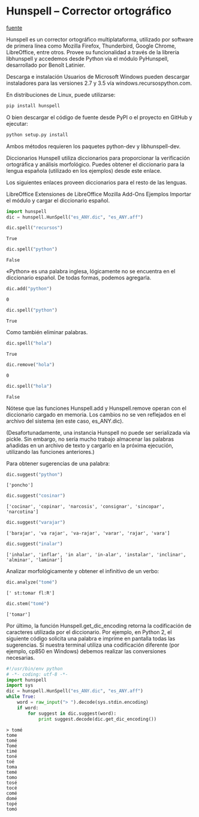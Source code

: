 # Hunspell – Corrector ortográfico
[fuente](https://recursospython.com/guias-y-manuales/hunspell-corrector-ortografico/)

Hunspell es un corrector ortográfico multiplataforma, utilizado por software de primera línea como Mozilla Firefox, Thunderbird, Google Chrome, LibreOffice, entre otros. Provee su funcionalidad a través de la librería libhunspell y accedemos desde Python vía el módulo PyHunspell, desarrollado por Benoît Latinier.

Descarga e instalación
Usuarios de Microsoft Windows pueden descargar instaladores para las versiones 2.7 y 3.5 vía windows.recursospython.com.

En distribuciones de Linux, puede utilizarse:

```python
pip install hunspell
```

O bien descargar el código de fuente desde PyPI o el proyecto en GitHub y ejecutar:

```python
python setup.py install
```

Ambos métodos requieren los paquetes python-dev y libhunspell-dev.

Diccionarios
Hunspell utiliza diccionarios para proporcionar la verificación ortográfica y análisis morfológico. Puedes obtener el diccionario para la lengua española (utilizado en los ejemplos) desde este enlace.

Los siguientes enlaces proveen diccionarios para el resto de las lenguas.

LibreOffice
Extensiones de LibreOffice
Mozilla Add-Ons
Ejemplos
Importar el módulo y cargar el diccionario español.

```python
import hunspell
dic = hunspell.HunSpell("es_ANY.dic", "es_ANY.aff")
```
```python
dic.spell("recursos")
```
```
True
```
```python
dic.spell("python")
```
```
False
```
«Python» es una palabra inglesa, lógicamente no se encuentra en el diccionario español. De todas formas, podemos agregarla.

```python
dic.add("python")
```
```
0
```
```python
dic.spell("python")
```
```
True
```

Como también eliminar palabras.

```python
dic.spell("hola")
```
```
True
```

```python
dic.remove("hola")
```
```
0
```


```python
dic.spell("hola")
```
```
False
```

Nótese que las funciones Hunspell.add y Hunspell.remove operan con el diccionario cargado en memoria. Los cambios no se ven reflejados en el archivo del sistema (en este caso, es_ANY.dic).

(Desafortunadamente, una instancia Hunspell no puede ser serializada vía pickle. Sin embargo, no sería mucho trabajo almacenar las palabras añadidas en un archivo de texto y cargarlo en la próxima ejecución, utilizando las funciones anteriores.)

Para obtener sugerencias de una palabra:

```python
dic.suggest("python")
```
```
['poncho']
```

```python
dic.suggest("cosinar")
```
```
['cocinar', 'copinar', 'narcosis', 'consignar', 'sincopar', 'narcotina']
```

```python
dic.suggest("varajar")
```
```
['barajar', 'va rajar', 'va-rajar', 'varar', 'rajar', 'vara']
```

```python
dic.suggest("inalar")
```
```
['inhalar', 'inflar', 'in alar', 'in-alar', 'instalar', 'inclinar', 'alminar', 'laminar']
```

Analizar morfológicamente y obtener el infinitivo de un verbo:

```python
dic.analyze("tomé")
```
```
[' st:tomar fl:R']
```

```python
dic.stem("tomé")
```
```
['tomar']
```

Por último, la función Hunspell.get_dic_encoding retorna la codificación de caracteres utilizada por el diccionario. Por ejemplo, en Python 2, el siguiente código solicita una palabra e imprime en pantalla todas las sugerencias. Si nuestra terminal utiliza una codificación diferente (por ejemplo, cp850 en Windows) debemos realizar las conversiones necesarias.

```python
#!/usr/bin/env python
# -*- coding: utf-8 -*-
import hunspell
import sys
dic = hunspell.HunSpell("es_ANY.dic", "es_ANY.aff")
while True:
    word = raw_input("> ").decode(sys.stdin.encoding)
    if word:
        for suggest in dic.suggest(word):
            print suggest.decode(dic.get_dic_encoding())
```
```
> tomé
tome
tomé
Tomé
timé
toné
toé
toma
temé
tomo
tosé
tocé
comé
domé
topé
tomó
```
